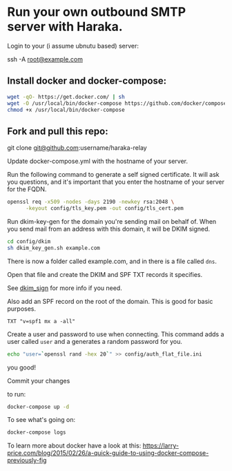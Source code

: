 # Run your own outbound SMTP server with Haraka.

Login to your (i assume ubnutu based) server:

ssh -A root@example.com

## Install docker and docker-compose:
```sh
wget -qO- https://get.docker.com/ | sh
wget -O /usr/local/bin/docker-compose https://github.com/docker/compose/releases/download/1.6.2/docker-compose-`uname -s`-`uname -m`
chmod +x /usr/local/bin/docker-compose
```

## Fork and pull this repo:

git clone git@github.com:username/haraka-relay

Update docker-compose.yml with the hostname of your server.

Run the following command to generate a self signed certificate. It will ask you
questions, and it's important that you enter the hostname of your server for the FQDN.

```sh
openssl req -x509 -nodes -days 2190 -newkey rsa:2048 \
      -keyout config/tls_key.pem -out config/tls_cert.pem
```

Run dkim-key-gen for the domain you're sending mail on behalf of. When you
send mail from an address with this domain, it will be DKIM signed.

```sh
cd config/dkim
sh dkim_key_gen.sh example.com
```

There is now a folder called example.com, and in there is a file called `dns`.

Open that file and create the DKIM and SPF TXT records it specifies.

See [dkim_sign](https://haraka.github.io/manual/plugins/dkim_sign.html) for more info if you need.

Also add an SPF record on the root of the domain. This is good for basic purposes.

```
TXT "v=spf1 mx a -all"
```

Create a user and password to use when connecting. This command adds a user called `user` and a generates a random password for you.

```sh
echo "user=`openssl rand -hex 20`" >> config/auth_flat_file.ini
```

you good!

Commit your changes

to run:
```sh
docker-compose up -d
```

To see what's going on:
```sh
docker-compose logs
```

To learn more about docker have a look at this:
https://larry-price.com/blog/2015/02/26/a-quick-guide-to-using-docker-compose-previously-fig
